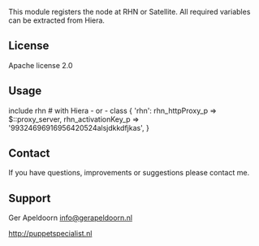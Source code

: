 This module registers the node at RHN or Satellite. All required variables can be extracted from Hiera.

License
-------
Apache license 2.0

Usage
-----
  include rhn   # with Hiera
     - or -
  class { 'rhn':
    rhn_httpProxy_p     => $::proxy_server,
    rhn_activationKey_p => '99324696916956420524alsjdkkdfjkas',
  }

Contact
-------
If you have questions, improvements or suggestions please contact me.

Support
-------
Ger Apeldoorn <info@gerapeldoorn.nl>

http://puppetspecialist.nl
